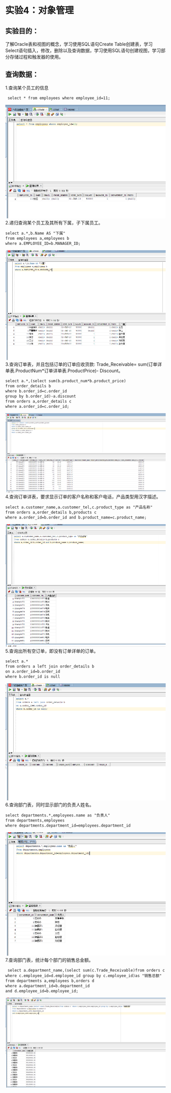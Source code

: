 # 实验4：对象管理
## 实验目的：

了解Oracle表和视图的概念，学习使用SQL语句Create Table创建表，学习Select语句插入，修改，删除以及查询数据，学习使用SQL语句创建视图，学习部分存储过程和触发器的使用。
## 查询数据：

1.查询某个员工的信息
```
 select * from employees where employee_id=11;
```
![image](https://github.com/zengxuepeibox/Oracle/blob/master/test4/1.png)
2.递归查询某个员工及其所有下属，子下属员工。
```
select a.*,b.Name AS "下属"
from employees a,employees b
where a.EMPLOYEE_ID=b.MANAGER_ID;
```
![image](https://github.com/zengxuepeibox/Oracle/blob/master/test4/2.png)
3.查询订单表，并且包括订单的订单应收货款: Trade_Receivable= sum(订单详单表.ProductNum*订单详单表.ProductPrice)- Discount。
```
select a.*,(select sum(b.product_num*b.product_price)
from order_details b
where b.order_id=c.order_id
group by b.order_id)-a.discount 
from orders a,order_details c
where a.order_id=c.order_id;
```
![image](https://github.com/zengxuepeibox/Oracle/blob/master/test4/3.png)
4.查询订单详表，要求显示订单的客户名称和客户电话，产品类型用汉字描述。
```
select a.customer_name,a.customer_tel,c.product_type as "产品名称"
from orders a,order_details b,products c
where a.order_id=b.order_id and b.product_name=c.product_name;
```
![image](https://github.com/zengxuepeibox/Oracle/blob/master/test4/4.png)
5.查询出所有空订单，即没有订单详单的订单。
```
select a.*
from orders a left join order_details b
on a.order_id=b.order_id
where b.order_id is null
```
![image](https://github.com/zengxuepeibox/Oracle/blob/master/test4/5.png)
6.查询部门表，同时显示部门的负责人姓名。
```
select departments.*,employees.name as "负责人"
from departments,employees
where departments.department_id=employees.department_id
```
![image](https://github.com/zengxuepeibox/Oracle/blob/master/test4/6.png)
7.查询部门表，统计每个部门的销售总金额。
```
 select a.department_name,(select sum(c.Trade_Receivable)from orders c  where c.employee_id=d.employee_id group by c.employee_id)as "销售总额"
from departments a,employees b,orders d
where a.department_id=b.department_id
and d.employee_id=b.employee_id;
```
![image](https://github.com/zengxuepeibox/Oracle/blob/master/test4/7.png)
